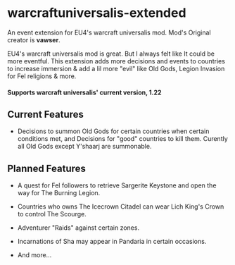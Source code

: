 # warcraftuniversalis-extended
An event extension for EU4's warcraft universalis mod. Mod's Original creator is **vawser**.

EU4's warcraft universalis mod is great. But I always felt like It could be more eventful. 
This extension adds more decisions and events to countries to increase immersion & add a lil more "evil" like Old Gods, 
Legion Invasion for Fel religions & more.

#### Supports warcraft universalis' current version, 1.22

## Current Features

* Decisions to summon Old Gods for certain countries when certain conditions met, and Decisions for "good" countries to kill them. Curently all Old Gods except Y'shaarj are summonable.

## Planned Features


* A quest for Fel followers to retrieve Sargerite Keystone and open the way for The Burning Legion.

* Countries who owns The Icecrown Citadel can wear Lich King's Crown to control The Scourge.

* Adventurer "Raids" against certain zones.

* Incarnations of Sha may appear in Pandaria in certain occasions.

* And more...
